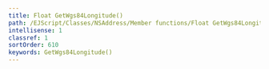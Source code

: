 ```yaml
---
title: Float GetWgs84Longitude()
path: /EJScript/Classes/NSAddress/Member functions/Float GetWgs84Longitude()
intellisense: 1
classref: 1
sortOrder: 610
keywords: GetWgs84Longitude()
---
```





